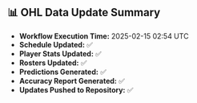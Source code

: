 ## 📊 OHL Data Update Summary
- **Workflow Execution Time:** 2025-02-15 02:54 UTC
- **Schedule Updated:** ✅
- **Player Stats Updated:** ✅
- **Rosters Updated:** ✅
- **Predictions Generated:** ✅
- **Accuracy Report Generated:** ✅
- **Updates Pushed to Repository:** ✅
